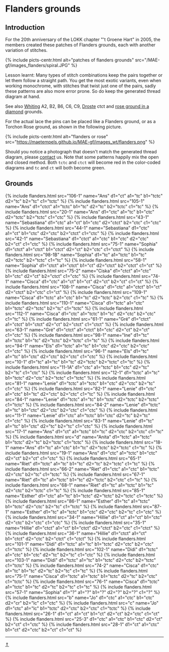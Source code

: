 # Flanders grounds

## Introduction

For the 20th anniversary of the LOKK chapter "'t Groene Hart" in 2005, the members
created these patches of Flanders grounds, each with another variation of stitches.

{% include picts-centr.html alt="patches of flanders grounds" src="/MAE-gf/images_flanders/spiral.JPG" %}

Lesson learnt: Many types of stitch combinations keep the pairs together or let them follow a straight path.
You get the most exotic variants, even when working monochrome, with stitches that twist just one of the pairs,
sadly these patterns are also more error prone. So do keep the generated thread diagram at hand. 

See also [Whiting] A2, B2, B6, C6, C9, [Droste] ctct and [rose ground in a diamond][squared rose] grounds.

[Whiting]: https://d-bl.github.io/gw-lace-to-gf
[Droste]: https://d-bl.github.io/GroundForge/help/Droste-effect#stitches
[squared rose]: https://maetempels.github.io/MAE-gf/docs/misca#rose-ground-in-a-diamond

For the actual lace the pins can be placed like a Flanders ground, or as a Torchon Rose ground, as shown in the following picture.

{% include picts-centr.html
     alt="flanders or rose"
     src="https://maetempels.github.io/MAE-gf/images_wt/flanders.png"
%}   

Should you notice a photograph that doesn't match the generated thread diagram, please [contact](about-us#write-us) us. Note that some patterns happily mix the open and closed method. Both `tctc` and `ctct` will become red in the color-coded diagrams and `tc` and `ct` will both become green.

## Grounds
{% include flanders.html src="106-1" name="Ans" d1="ct" a1="tc" b1="tctc" d2="tc" b2="tc" c1="tctc" %}
{% include flanders.html src="105-1" name="Ans" d1="ctct" a1="tctc" b1="tc" d2="tc" b2="tctc" c1="tc" %}
{% include flanders.html src="20-1" name="Ans" d1="ctc" a1="tc" b1="ctc" d2="tctc" b2="tctc" c1="ctc" %}
{% include flanders.html src="43-1" name="Sebastiana" d1="ctc" a1="ct" b1="ctc" d2="ctct" b2="ctc" c1="ctc" %}
{% include flanders.html src="44-1" name="Sebastiana" d1="ctc" a1="ct" b1="ctc" d2="ctc" b2="ctct" c1="ctc" %}
{% include flanders.html src="42-1" name="Sebastiana" d1="ctct" a1="ctc" b1="ctc" d2="ctc" b2="ct" c1="ctc" %}
{% include flanders.html src="75-1" name="Sophia" d1="ctct" a1="ctct" b1="ctct" d2="ct" b2="ctc" c1="ctct" %}
{% include flanders.html src="98-1B" name="Sophia" d1="tc" a1="tctc" b1="tc" d2="tctc" b2="tctc" c1="tc" %}
{% include flanders.html src="58-1" name="Sophia" d1="ctct" a1="ctct" b1="ct" d2="ctct" b2="ctct" c1="ct" %}
{% include flanders.html src="75-2" name="Ciska" d1="ctct" a1="ctc" b1="ctc" d2="ct" b2="ctct" c1="ctc" %}
{% include flanders.html src="74-1" name="Cisca" d1="ctc" a1="ct" b1="ct" d2="ct" b2="ct" c1="ct" %}
{% include flanders.html src="108-1" name="Cisca" d1="ctc" a1="ctct" b1="ct" d2="ctct" b2="ctc" c1="ct" %}
{% include flanders.html src="109-1" name="Cisca" d1="tctc" a1="ctc" b1="tc" d2="tctc" b2="ctc" c1="tc" %}
{% include flanders.html src="110-1" name="Cisca" d1="tctc" a1="ctc" b1="tctc" d2="tctc" b2="tc" c1="tctc" %}
{% include flanders.html src="112-1" name="Cisca" d1="ctc" a1="tctc" b1="tc" d2="ctc" b2="ctc" c1="tc" %}
{% include flanders.html src="61-1" name="Gr&eacute;" d1="ctct" a1="ctct" b1="ctct" d2="ct" b2="ctct" c1="ctct" %}
{% include flanders.html src="63-1" name="Gr&eacute;" d1="ctct" a1="ctct" b1="ctc" d2="ct" b2="ct" c1="ctc" %}
{% include flanders.html src="98-1" name="Ine" d1="tc" a1="tctc" b1="tc" d2="tctc" b2="tctc" c1="tc" %}
{% include flanders.html src="94-1" name="Els" d1="tctc" a1="tc" b1="ctc" d2="ctc" b2="ctc" c1="ctc" %}
{% include flanders.html src="96-1" name="Els" d1="tc" a1="tc" b1="ctc" d2="ctc" b2="ctc" c1="ctc" %}
{% include flanders.html src="10-1" d1="tc" a1="tc" b1="tc" d2="tctc" b2="tctc" c1="tc" %}
{% include flanders.html src="11-1A" d1="ctc" a1="tctc" b1="ctc" d2="tc" b2="tc" c1="ctc" %}
{% include flanders.html src="12-1" d1="tctc" a1="tc" b1="tctc" d2="ctc" b2="tctc" c1="tctc" %}
{% include flanders.html src="81-1" name="Lenie" d1="tctc" a1="tctc" b1="ctc" d2="ctc" b2="tc" c1="ctc" %}
{% include flanders.html src="82-1" name="Lenie" d1="ctc" a1="ctc" b1="tc" d2="ctc" b2="ctc" c1="tc" %}
{% include flanders.html src="84-1" name="Lenie" d1="tctc" a1="tc" b1="tctc" d2="tctc" b2="tctc" c1="tctc" %}
{% include flanders.html src="84-2" name="Lenie" d1="tctc" a1="tc" b1="ctc" d2="ctc" b2="ctc" c1="ctc" %}
{% include flanders.html src="11-1" name="Lenie" d1="ctc" a1="tctc" b1="ctc" d2="tc" b2="tc" c1="ctc" %}
{% include flanders.html src="83-1" name="Lenie" d1="tc" a1="tc" b1="ctc" d2="tc" b2="tc" c1="ctc" %}
{% include flanders.html src="17-1" name="Ans" d1="ct" a1="tctc" b1="tc" d2="ctc" b2="ctc" c1="tc" %}
{% include flanders.html src="d" name="Anita" d1="tctc" a1="tctc" b1="tctc" d2="tc" b2="tctc" c1="tctc" %}
{% include flanders.html src="18-1" name="Ans" d1="tc" a1="ctc" b1="tc" d2="tctc" b2="tctc" c1="tc" %}
{% include flanders.html src="19-1" name="Ans" d1="ctc" a1="tctc" b1="ctc" d2="ct" b2="ct" c1="ctc" %}
{% include flanders.html src="65-1" name="Riet" d1="tctc" a1="tc" b1="tc" d2="tc" b2="tctc" c1="tc" %}
{% include flanders.html src="66-2" name="Riet" d1="ctc" a1="ctc" b1="tctc" d2="ctc" b2="tc" c1="tctc" %}
{% include flanders.html src="67-1" name="Riet" d1="tc" a1="tctc" b1="tc" d2="tctc" b2="ctc" c1="tc" %}
{% include flanders.html src="68-1" name="Riet" d1="tc" a1="tctc" b1="tc" d2="ctc" b2="tctc" c1="tc" %}
{% include flanders.html src="85-1" name="Esther" d1="ctc" a1="tc" b1="tctc" d2="tctc" b2="tctc" c1="tctc" %}
{% include flanders.html src="86-1" name="Esther" d1="tc" a1="tctc" b1="tctc" d2="ctc" b2="tc" c1="tctc" %}
{% include flanders.html src="87-1" name="Esther" d1="tc" a1="tctc" b1="ctc" d2="ctc" b2="tc" c1="ctc" %}
{% include flanders.html src="34-1" name="Hillie" d1="ct" a1="ct" b1="ctc" d2="ctc" b2="ctc" c1="ctc" %}
{% include flanders.html src="35-1" name="Hillie" d1="ctct" a1="ct" b1="ctct" d2="ctct" b2="ctc" c1="ctct" %}
{% include flanders.html src="36-1" name="Hillie" d1="ctct" a1="ct" b1="ctct" d2="ctc" b2="ctct" c1="ctct" %}
{% include flanders.html src="101-1" name="Didi" d1="tctc" a1="tc" b1="tctc" d2="ctc" b2="ctc" c1="tctc" %}
{% include flanders.html src="102-1" name="Didi" d1="tctc" a1="ctc" b1="ctc" d2="tc" b2="tc" c1="ctc" %}
{% include flanders.html src="103-1" name="Didi" d1="tctc" a1="tc" b1="tctc" d2="ctc" b2="tctc" c1="tctc" %}
{% include flanders.html src="74-2" name="Cisca" d1="ctc" a1="tc" b1="tc" d2="tc" b2="tc" c1="tc" %}
{% include flanders.html src="75-1" name="Cisca" d1="tctc" a1="tctc" b1="tctc" d2="tc" b2="ctc" c1="tctc" %}
{% include flanders.html src="76-1" name="Cisca" d1="tctc" a1="tctc" b1="tc" d2="tc" b2="tc" c1="tc" %}
{% include flanders.html src="57-1" name="Sophia" d1="?" a1="?" b1="?" d2="?" b2="?" c1="?" %}
{% include flanders.html src="b" name="Jo" d1="ctc" a1="ctc" b1="ctc" d2="cr" b2="lc" c1="ctc" %}
{% include flanders.html src="c" name="Jo" d1="ctc" a1="lc" b1="tctc" d2="ctc" b2="ctc" c1="tctc" %}
{% include flanders.html src="26-1" d1="ct" a1="ct" b1="ct" d2="ct" b2="ctc" c1="ct" %}
{% include flanders.html src="25-3" d1="ctc" a1="ctc" b1="ctc" d2="ct" b2="ct" c1="ctc" %}
{% include flanders.html src="28-1" d1="ct" a1="ctc" b1="ct" d2="ctc" b2="ct" c1="ct" %}


***
<a href="#flanders-grounds">&uArr;</a>

[pic-flan-rose]: https://maetempels.github.io/MAE-gf/images_wt/flanders.png

